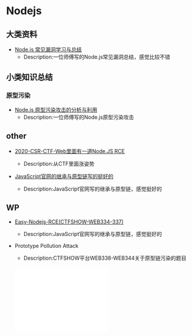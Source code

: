 # Nodejs
## 大类资料

- [Node.js 常见漏洞学习与总结](https://xz.aliyun.com/t/7184#toc-3)
  - Description:一位师傅写的Node.js常见漏洞总结，感觉比较不错
## 小类知识总结
### 原型污染

- [Node.js 原型污染攻击的分析与利用](https://xz.aliyun.com/t/4229)
  - Description:一位师傅写的Node.js原型污染攻击

## other

- [2020-CSR-CTF-Web里面有一道Node.JS RCE](https://www.secpulse.com/archives/148890.html)
  - Description:从CTF里面涨姿势

- [JavaScript官网的继承与原型链写的挺好的](https://developer.mozilla.org/zh-CN/docs/Web/JavaScript/Inheritance_and_the_prototype_chain)
  - Description:JavaScript官网写的继承与原型链，感觉挺好的

## WP

- [Easy-Nodejs-RCE(CTFSHOW-WEB334-337)](https://github.com/Stakcery/Web-Security/blob/main/ProgrammingLanguages/Nodejs/data/2020-12-ctfshow-nodejs.md)
  
  - Description:JavaScript官网写的继承与原型链，感觉挺好的
- Prototype Pollution Attack
  
  - Description:CTFSHOW平台WEB338-WEB344关于原型链污染的题目
  
  ![QQ截图20201231213203](./data/QQ截图20201231213203.png)